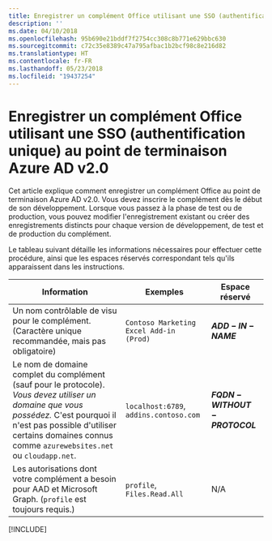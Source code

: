 ```yaml
---
title: Enregistrer un complément Office utilisant une SSO (authentification unique) au point de terminaison Azure AD v2.0
description: ''
ms.date: 04/10/2018
ms.openlocfilehash: 95b690e21bddf7f2754cc308c8b771e629bbc630
ms.sourcegitcommit: c72c35e8389c47a795afbac1b2bcf98c8e216d82
ms.translationtype: HT
ms.contentlocale: fr-FR
ms.lasthandoff: 05/23/2018
ms.locfileid: "19437254"
---
```

# <a name="register-an-office-add-in-that-uses-sso-with-the-azure-ad-v20-endpoint"></a>Enregistrer un complément Office utilisant une SSO (authentification unique) au point de terminaison Azure AD v2.0

Cet article explique comment enregistrer un complément Office au point de terminaison Azure AD v2.0. Vous devez inscrire le complément dès le début de son développement. Lorsque vous passez à la phase de test ou de production, vous pouvez modifier l'enregistrement existant ou créer des enregistrements distincts pour chaque version de développement, de test et de production du complément. 

Le tableau suivant détaille les informations nécessaires pour effectuer cette procédure, ainsi que les espaces réservés correspondant tels qu'ils apparaissent dans les instructions. 

|Information  |Exemples  |Espace réservé  |
|---------|---------|---------|
|Un nom contrôlable de visu pour le complément. (Caractère unique recommandée, mais pas obligatoire)    |`Contoso Marketing Excel Add-in (Prod)`        |**$ADD-IN-NAME$**         |
|Le nom de domaine complet du complément (sauf pour le protocole). *Vous devez utiliser un domaine que vous possédez.* C'est pourquoi il n'est pas possible d'utiliser certains domaines connus comme `azurewebsites.net` ou `cloudapp.net`.   |`localhost:6789`, `addins.contoso.com`         |**$FQDN-WITHOUT-PROTOCOL$**         |
|Les autorisations dont votre complément a besoin pour AAD et Microsoft Graph. (`profile` est toujours requis.)    |`profile`, `Files.Read.All`         |N/A         |

[!INCLUDE[](../includes/register-sso-add-in-aad-v2-include.md)]